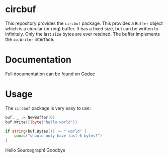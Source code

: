 circbuf
=======

This repository provides the `circbuf` package. This provides a `Buffer` object
which is a circular (or ring) buffer. It has a fixed size, but can be written
to infinitely. Only the last `size` bytes are ever retained. The buffer implements
the `io.Writer` interface.

Documentation
=============

Full documentation can be found on [Godoc](http://godoc.org/github.com/armon/circbuf)

Usage
=====

The `circbuf` package is very easy to use:

```go
buf, _ := NewBuffer(6)
buf.Write([]byte("hello world"))

if string(buf.Bytes()) != " world" {
    panic("should only have last 6 bytes!")
}

```

Hello Sourcegraph!
Goodbye
